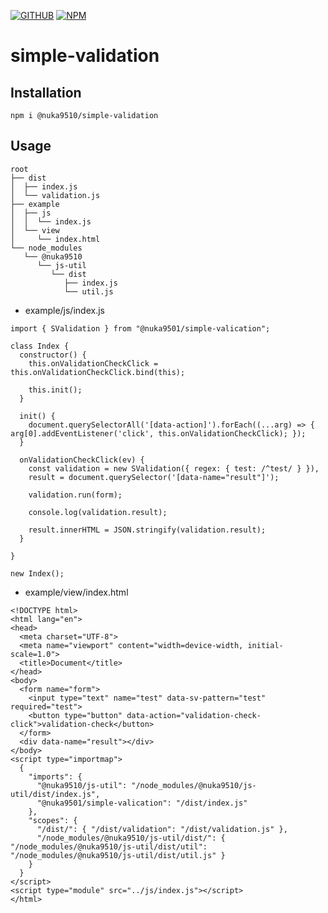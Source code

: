 [![GITHUB][github]][github-url]
[![NPM][npm]][npm-url]

# simple-validation
## Installation
```
npm i @nuka9510/simple-validation
```
## Usage
```
root
├── dist
│  ├── index.js
│  └── validation.js
├── example
│  ├── js
│  │  └── index.js
│  └── view
│     └── index.html
└── node_modules
   └── @nuka9510
      └── js-util
         └── dist
            ├── index.js
            └── util.js
```
* example/js/index.js
```
import { SValidation } from "@nuka9501/simple-valication";

class Index {
  constructor() {
    this.onValidationCheckClick = this.onValidationCheckClick.bind(this);

    this.init();
  }

  init() {
    document.querySelectorAll('[data-action]').forEach((...arg) => { arg[0].addEventListener('click', this.onValidationCheckClick); });
  }

  onValidationCheckClick(ev) {
    const validation = new SValidation({ regex: { test: /^test/ } }),
    result = document.querySelector('[data-name="result"]');

    validation.run(form);

    console.log(validation.result);

    result.innerHTML = JSON.stringify(validation.result);
  }

}

new Index();
```
* example/view/index.html
```
<!DOCTYPE html>
<html lang="en">
<head>
  <meta charset="UTF-8">
  <meta name="viewport" content="width=device-width, initial-scale=1.0">
  <title>Document</title>
</head>
<body>
  <form name="form">
    <input type="text" name="test" data-sv-pattern="test" required="test">
    <button type="button" data-action="validation-check-click">validation-check</button>
  </form>
  <div data-name="result"></div>
</body>
<script type="importmap">
  {
    "imports": {
      "@nuka9510/js-util": "/node_modules/@nuka9510/js-util/dist/index.js",
      "@nuka9501/simple-valication": "/dist/index.js"
    },
    "scopes": {
      "/dist/": { "/dist/validation": "/dist/validation.js" },
      "/node_modules/@nuka9510/js-util/dist/": { "/node_modules/@nuka9510/js-util/dist/util": "/node_modules/@nuka9510/js-util/dist/util.js" }
    }
  }
</script>
<script type="module" src="../js/index.js"></script>
</html>
```

[github]: https://img.shields.io/badge/github-blue.svg?style=flat&logo=github
[github-url]: https://github.com/nuka9510/simple-validation
[npm]: https://img.shields.io/badge/npm-1.0.2-blue.svg?style=flat&logo=nodedotjs
[npm-url]: https://www.npmjs.com/package/@nuka9510/simple-validation